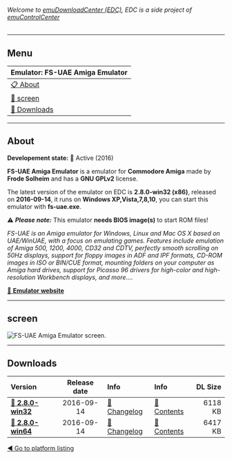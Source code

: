 ###### Welcome to [emuDownloadCenter (EDC)](https://github.com/PhoenixInteractiveNL/emuDownloadCenter/wiki/), EDC is a side project of [emuControlCenter](https://github.com/PhoenixInteractiveNL/emuControlCenter/wiki/)
***
## Menu
| **Emulator: FS-UAE Amiga Emulator** |
|:---------|
| [:clipboard: About](#about) |
| [:sunrise: screen](#screen) |
| [:floppy_disk: Downloads](#downloads) |
***
## About
**Developement state:** :large_blue_circle: Active (2016)

**FS-UAE Amiga Emulator** is a emulator for **Commodore Amiga** made by **Frode Solheim** and has a **GNU GPLv2** license.

The latest version of the emulator on EDC is **2.8.0-win32 (x86)**, released on **2016-09-14**, it runs on **Windows XP,Vista,7,8,10**, you can start this emulator with **fs-uae.exe**.

:warning: _**Please note:**_ This emulator **needs BIOS image(s)** to start ROM files!

_FS-UAE is an Amiga emulator for Windows, Linux and Mac OS X based on UAE/WinUAE, with a focus on emulating games. Features include emulation of Amiga 500, 1200, 4000, CD32 and CDTV, perfectly smooth scrolling on 50Hz displays, support for floppy images in ADF and IPF formats, CD-ROM images in ISO or BIN/CUE format, mounting folders on your computer as Amiga hard drives, support for Picasso 96 drivers for high-color and high-resolution Workbench displays, and more...._

[:link: **Emulator website**](http://fs-uae.net/)
***
## screen
![](https://raw.githubusercontent.com/PhoenixInteractiveNL/emuDownloadCenter/master/hooks/fsuae/emulator_screen_01.jpg "FS-UAE Amiga Emulator screen.")
***
## Downloads
| Version  | Release date  | Info       | Info       | DL Size    |
|:---------|:-------------:|:-----------|:-----------|-----------:|
| [:floppy_disk: **2.8.0-win32**](https://github.com/PhoenixInteractiveNL/edc-repo0002/raw/master/fsuae/2.8.0-win32.7z) | 2016-09-14 | [:page_facing_up: Changelog](https://github.com/PhoenixInteractiveNL/edc-repo0002/blob/master/fsuae/2.8.0-win32_changelog.txt) | [:mag_right: Contents](https://github.com/PhoenixInteractiveNL/edc-repo0002/blob/master/fsuae/2.8.0-win32_contents.txt) | 6118 KB |
| [:floppy_disk: **2.8.0-win64**](https://github.com/PhoenixInteractiveNL/edc-repo0002/raw/master/fsuae/2.8.0-win64.7z) | 2016-09-14 | [:page_facing_up: Changelog](https://github.com/PhoenixInteractiveNL/edc-repo0002/blob/master/fsuae/2.8.0-win64_changelog.txt) | [:mag_right: Contents](https://github.com/PhoenixInteractiveNL/edc-repo0002/blob/master/fsuae/2.8.0-win64_contents.txt) | 6417 KB |

[:arrow_backward: Go to platform listing](https://github.com/PhoenixInteractiveNL/emuDownloadCenter/wiki/EDC-Platform-List)
